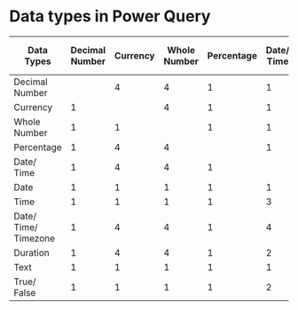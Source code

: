 # Data types in Power Query
| Data<br/>Types         | Decimal<br/>Number | Currency | Whole<br/>Number | Percentage | Date/<br/>Time | Date | Time | Date/<br/>Time/<br/>Timezone | Duration | Text | True/<br/>False |
|--------------------|----------------|----------|--------------|------------|-----------|------|------|--------------------|----------|------|------------|
| Decimal<br/>Number     |                | 4        | 4            | 1          | 1         | 4    | 2    | 3                  | 1        | 1    | 1          |
| Currency           | 1              |          | 4            | 1          | 1         | 4    | 2    | 3                  | 1        | 1    | 1          |
| Whole<br/>Number       | 1              | 1        |              | 1          | 1         | 11   | 2    | 3                  | 1        | 1    | 1          |
| Percentage         | 1              | 4        | 4            |            | 1         | 1    | 2    | 3                  | 1        | 1    | 1          |
| Date/<br/>Time          | 1              | 4        | 4            | 1          |           | 4    | 4    | 3                  | 2        | 1    | 2          |
| Date               | 1              | 1        | 1            | 1          | 1         |      | 2    | 3                  | 2        | 1    | 2          |
| Time               | 1              | 1        | 1            | 1          | 3         | 2    |      | 3                  | 2        | 1    | 2          |
| Date/<br/>Time/<br/>Timezone | 1              | 4        | 4            | 1          | 4         | 4    | 4    |                    | 2        | 1    | 2          |
| Duration           | 1              | 4        | 4            | 1          | 2         | 2    | 2    | 2                  |          | 1    | 2          |
| Text               | 1              | 1        | 1            | 1          | 1         | 1    | 1    | 1                  | 1        |      | 1          |
| True/<br/>False         | 1              | 1        | 1            | 1          | 2         | 2    | 2    | 2                  | 2        | 1    |            |
